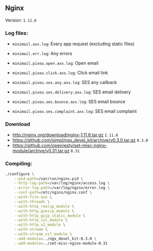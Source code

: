 ## Nginx

Version: `1.11.6`

### Log files:

* `minimail.axx.log`: Every app request (excluding static files)
* `minimail.err.log`: Any errors

* `minimail.pixou.open.axx.log`: Open email
* `minimail.pixou.click.axx.log`: Click email link

* `minimail.pixou.ses.any.axx.log`: SES any callback
* `minimail.pixou.ses.delivery.axx.log`: SES email delivery
* `minimail.pixou.ses.bounce.axx.log`: SES email bounce
* `minimail.pixou.ses.complaint.axx.log`: SES email complaint

### Download

* http://nginx.org/download/nginx-1.11.6.tar.gz `1.11.6`
* https://github.com/simpl/ngx_devel_kit/archive/v0.3.0.tar.gz `0.3.0`
* https://github.com/openresty/set-misc-nginx-module/archive/v0.31.tar.gz `0.31`

### Compiling:

```bash
./configure \
    --pid-path=/var/run/nginx.pid \
    --http-log-path=/var/log/nginx/access.log \
    --error-log-path=/var/log/nginx/error.log \
    --conf-path=/etc/nginx/nginx.conf \
    --with-file-aio \
    --with-threads \
    --with-http_realip_module \
    --with-http_gunzip_module \
    --with-http_gzip_static_module \
    --with-http_ssl_module \
    --with-http_v2_module \
    --with-stream \
    --with-stream_ssl_module \
    --add-module=../ngx_devel_kit-0.3.0 \
    --add-module=../set-misc-nginx-module-0.31
 ```
